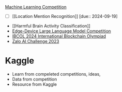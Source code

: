 [Machine Learning Competition](https://mlcontests.com)

- [ ] [[Location Mention Recognition]] [due:: 2024-09-19] 
- [[Harmful Brain Activity Classification]]
- [Edge-Device Large Language Model Competition](https://edge-llms-challenge.github.io/edge-llm-challenge.github.io)
- [IBCOL 2024 International Blockchain Olympiad](https://2024.ibcol.org/)
- [Zalo AI Challenge 2023](https://challenge.zalo.ai)

# Kaggle

- Learn from compeleted competitions, ideas,
- Data from competition
- Resource from Kaggle